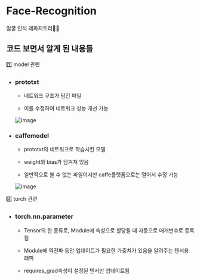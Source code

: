 # Face-Recognition

얼굴 인식 레파지토리👧🏻

## 코드 보면서 알게 된 내용들

1️⃣ model 관련

- ### prototxt

  - 네트워크 구조가 담긴 파일

  - 이를 수정하여 네트워크 성능 개선 가능

  ![image](https://user-images.githubusercontent.com/66320010/162871082-70f37065-cca9-4c5c-aef0-ac6701a99a3c.png)

- ### caffemodel

  - prototxt의 네트워크로 학습시킨 모델

  - weight와 bias가 담겨져 있음

  - 일반적으로 볼 수 없는 파일이지만 caffe플랫폼으로는 열어서 수정 가능

  ![image](https://user-images.githubusercontent.com/66320010/162870095-33411309-2b44-4376-8499-90e4046e85d4.png)
  
  
2️⃣ torch 관련

- ### torch.nn.parameter

    - Tensor의 한 종류로, Module에 속성으로 할당될 때 자동으로 매개변수로 등록됨
    
    - Module에 역전파 동안 업데이트가 필요한 가중치가 있음을 알려주는 텐서용 래퍼

    - requires_grad속성이 설정된 텐서만 업데이트됨
